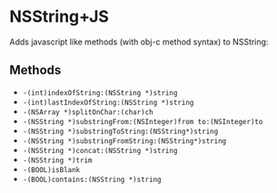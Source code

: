 NSString+JS
==============
Adds javascript like methods (with obj-c method syntax) to NSString:
 
## Methods
- `-(int)indexOfString:(NSString *)string`
- `-(int)lastIndexOfString:(NSString *)string`
- `-(NSArray *)splitOnChar:(char)ch`
- `-(NSString *)substringFrom:(NSInteger)from to:(NSInteger)to`
- `-(NSString *)substringToString:(NSString*)string`
- `-(NSString *)substringFromString:(NSString*)string`
- `-(NSString *)concat:(NSString *)string`
- `-(NSString *)trim`
- `-(BOOL)isBlank`
- `-(BOOL)contains:(NSString *)string`

